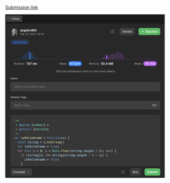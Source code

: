 [Submission link](https://leetcode.com/problems/palindrome-number/solutions/3206032/palindrome-number-string-comparison-solution/)

![image info](./screen.png)
